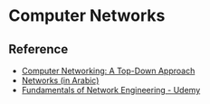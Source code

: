 # Computer Networks

## Reference

- [Computer Networking: A Top-Down Approach](https://gaia.cs.umass.edu/kurose_ross/online_lectures.htm)
- [Networks (in Arabic)](https://youtube.com/playlist?list=PLy_2fgXkPiZuMaG9Jmp8PAwimIumf19hp&si=6wAm8be6CFqvZbbr)
- [Fundamentals of Network Engineering - Udemy](https://www.udemy.com/share/106i4K3@iQPtz_0xs2gC3_trWOTVW4RO20fUA3tcsiS7FUPYmxK35JXm8YIBGgNd1X865ShY/)
